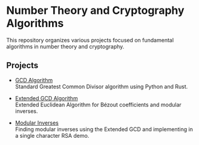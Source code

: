 # Number Theory and Cryptography Algorithms

This repository organizes various projects focused on fundamental algorithms in number theory and cryptography.

## Projects

- [GCD Algorithm](https://github.com/moosesue/gcd)  
  Standard Greatest Common Divisor algorithm using Python and Rust.

- [Extended GCD Algorithm](https://github.com/moosesue/extended_gcd)  
  Extended Euclidean Algorithm for Bézout coefficients and modular inverses.

- [Modular Inverses](https://github.com/moosesue/modular-inverses)  
  Finding modular inverses using the Extended GCD and implementing in a single character RSA demo.


